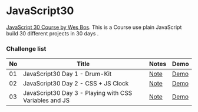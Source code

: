 # JavaScript30

[JavaScript 30 Course by Wes Bos](https://github.com/wesbos/JavaScript30). This is a Course use plain JavaScript build 30 different projects in 30 days .

### Challenge list

| No  | Title                                                  | Notes                                                                                                        | Demo                                                                                     |
| --- | ------------------------------------------------------ | ------------------------------------------------------------------------------------------------------------ | ---------------------------------------------------------------------------------------- |
| 01  | JavaScript30 Day 1 - Drum-Kit                          | [Note](https://github.com/richiea1y/JavaScript30/blob/main/Day1-JavaScript-Drum-Kit/README.md)               | [Demo](https://richiea1y.github.io/JavaScript30/Day1-JavaScript-Drum-Kit/)               |
| 02  | JavaScript30 Day 2 - CSS + JS Clock                    | [Note](https://github.com/richiea1y/JavaScript30/blob/main/Day2-CSS%2BJS-Clock/README.md)                    | [Demo](https://richiea1y.github.io/JavaScript30/Day2-CSS+JS-Clock/)                      |
| 03  | JavaScript30 Day 3 - Playing with CSS Variables and JS | [Note](https://github.com/richiea1y/JavaScript30/blob/main/Day3-Playing-with-CSS-Variables-and-JS/README.md) | [Demo](https://richiea1y.github.io/JavaScript30/Day3-Playing-with-CSS-Variables-and-JS/) |
